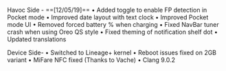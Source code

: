 
Havoc Side -
==[12/05/19]==
• Added toggle to enable FP detection in Pocket mode
• Improved date layout with text clock
• Improved Pocket mode UI
• Removed forced battery % when charging
• Fixed NavBar tuner crash when using Oreo QS style
• Fixed theming of notification shelf dot
• Updated translations

Device Side-
• Switched to Lineage+ kernel
• Reboot issues fixed on 2GB variant
• MiFare NFC fixed (Thanks to Vache)
• Clang 9.0.2 
